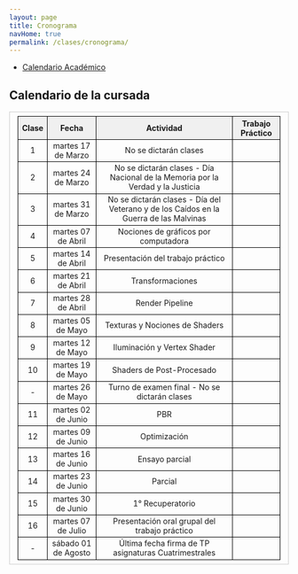 ```yaml
---
layout: page
title: Cronograma
navHome: true
permalink: /clases/cronograma/
---
```


<style>

table {
  border-collapse: collapse;
  border-spacing: 0;
  font-size: 1em;
  border: 1px solid #CCC;
  margin: 0;
  padding: 0.5em 1em;
}

th {
 font-weight: bold;
  background-color: #F0F0F0;
  border:1px solid #000000;
}

td{
    border:1px solid #000000;
}

</style>

* [Calendario Académico](https://www.frba.utn.edu.ar/calendario-academico/)

## Calendario de la cursada

| Clase | Fecha               | Actividad    | Trabajo Práctico  |
|:-----:|:-------------------:|:------------:|:-----------------:|
|  1    | martes 17 de Marzo | No se dictarán clases ||
|  2    | martes 24 de Marzo | No se dictarán clases - Día Nacional de la Memoria por la Verdad y la Justicia ||
|  3    | martes 31 de Marzo | No se dictarán clases - Día del Veterano y de los Caídos en la Guerra de las Malvinas ||
|  4    | martes 07 de Abril | Nociones de gráficos por computadora ||
|  5    | martes 14 de Abril | Presentación del trabajo práctico ||
|  6    | martes 21 de Abril | Transformaciones ||
|  7    | martes 28 de Abril | Render Pipeline ||
|  8    | martes 05 de Mayo | Texturas y Nociones de Shaders ||
|  9    | martes 12 de Mayo | Iluminación y Vertex Shader ||
| 10    | martes 19 de Mayo | Shaders de Post-Procesado ||
|  -    | martes 26 de Mayo | Turno de examen final - No se dictarán clases ||
| 11    | martes 02 de Junio | PBR ||
| 12    | martes 09 de Junio | Optimización ||
| 13    | martes 16 de Junio | Ensayo parcial ||
| 14    | martes 23 de Junio | Parcial ||
| 15    | martes 30 de Junio | 1° Recuperatorio ||
| 16    | martes 07 de Julio | Presentación oral grupal del trabajo práctico ||
|  -    | sábado 01 de Agosto | Última fecha firma de TP asignaturas Cuatrimestrales ||
